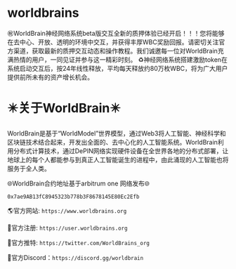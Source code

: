 # worldbrains
㊗️WorldBrain神经网络系统beta版交互全新的质押体验已经开启！！！您将能够在去中心、开放、透明的环境中交互，并获得丰厚WBC奖励回报。请密切关注官方渠道，获取最新的质押交互动态和操作教程。我们诚邀每一位对WorldBrain充满热情的用户，一同见证并参与这一精彩时刻。
♻️神经网络系统搭建激励token在系统启动交互后，按24年线性释放，平均每天释放约80万枚WBC，将为广大用户提供前所未有的资产增长机会。

# ✴️关于WorldBrain✴️

WorldBrain是基于“WorldModel”世界模型，通过Web3将人工智能、神经科学和区块链技术结合起来，开发出全面的、去中心化的人工智能系统。WorldBrain利用分布式计算技术，通过DePIN网络实现硬件设备在全世界各地的分布式部署，让地球上的每个人都能参与到真正人工智能诞生的进程中，由此涌现的人工智能也将服务于全人类。



🌐WorldBrain合约地址基于arbitrum one 网络发布🌐

`0x7ae9AB13fC8945323b778b3F8678145E80Ec2Efb`



🌎官方网站: `https://www.worldbrains.org `

👥官方注册: `https://user.worldbrains.org `

🤖官方推特: `https://twitter.com/WorldBrains_org ` 

👾官方Discord：`https://discord.gg/worldbrain ` 
